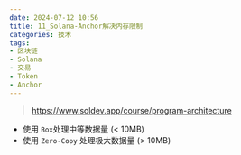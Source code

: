 ```yaml
---
date: 2024-07-12 10:56
title: 11_Solana-Anchor解决内存限制
categories: 技术
tags:
- 区块链
- Solana
- 交易
- Token
- Anchor
---
```



> https://www.soldev.app/course/program-architecture

- 使用 `Box`处理中等数据量 (< 10MB)
- 使用 `Zero-Copy` 处理极大数据量 (> 10MB)


